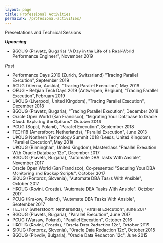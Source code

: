 ```yaml
---
layout: page
title: Professional Activities
permalink: /profesional-activities/
---
```


Presentations and Technical Sessions

***Upcoming***

* BGOUG (Pravetz, Bulgaria) "A Day in the Life of a Real-World Performance Engineer", November 2019<br/>

_Past_

* Performance Days 2019 (Zurich, Switzerland) "Tracing Parallel Execution", September 2019<br/>
* AOUG (Vienna, Austria), "Tracing Parallel Execution", May 2019<br/>
* OBUG – Belgian Tech Days 2019 (Antwerpen, Belgium), "Tracing Parallel Execution", February 2019<br/>
* UKOUG (Liverpool, United Kingdom), "Tracing Parallel Execution", December 2018<br/>
* BGOUG (Pravetz, Bulgaria), "Tracing Parallel Execution", December 2018<br/>
* Oracle Open World (San Francisco), "Migrating Your Database to Oracle Cloud: Exploring the Options", October 2018<br/>
* POUG (Sopot, Poland), "Parallel Execution", September 2018<br/>
* TECH18 (Amersfoort, Netherlands), "Parallel Execution", June 2018<br/>
* UKOUG Northern Technology Summit 2018 (Leeds, United Kingdom), "Parallel Execution", May 2018<br/>
* UKOUG (Birmingham, United Kingdom), Masterclass "Parallel Execution With Oracle Database 12c", December 2017<br/>
* BGOUG (Pravets, Bulgaria), "Automate DBA Tasks With Ansible", November 2017<br/>
* Oracle Open World (San Francisco), Co-presented "Securing Your DBA Monitoring and Backup Scripts", October 2017<br/>
* SIOUG (Portoroz, Slovenia), "Automate DBA Tasks With Ansible", October 2017<br/>
* HROUG (Rovinj, Croatia), "Automate DBA Tasks With Ansible", October 2017<br/>
* POUG (Krakow, Poland), "Automate DBA Tasks With Ansible", September 2017<br/>
* TECH17 (Amersfoort, Netherlands), "Parallel Execution", June 2017<br/>
* BGOUG (Pravets, Bulgaria), "Parallel Execution", June 2017<br/>
* POUG (Warsaw, Poland), "Parallel Execution", October 2016<br/>
* HROUG (Rovinj, Croatia), "Oracle Data Redaction 12c", October 2015<br/>
* SIOUG (Portoroz, Slovenia), "Oracle Data Redaction 12c", October 2015<br/>
* BGOUG (Plovdiv, Bulgaria), "Oracle Data Redaction 12c", June 2015